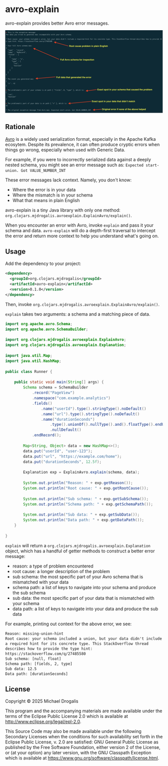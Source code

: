 # avro-explain

avro-explain provides better Avro error messages.

![Example image](docs/example.jpeg)

## Rationale

[Avro](https://avro.apache.org/) is a widely used serialization format, especially in the Apache Kafka ecosytem. Despite its prevalence, it can often produce cryptic errors when things go wrong, especially when used with Generic Data.

For example, if you were to incorrectly serialized data against a deeply nested schema, you might see an error message such as: `Expected start-union. Got VALUE_NUMBER_INT`

These error messages lack context. Namely, you don't know:
- Where the error is in your data
- Where the mismatch is in your schema
- What that means in plain English

avro-explain is a tiny Java library with only one method: `org.clojars.mjdrogalis.avroexplain.ExplainAvro/explain()`.

When you encounter an error with Avro, invoke `explain` and pass it your schema and data. `avro-explain` will do a depth-first traversal to intercept the error and return more context to help you understand what's going on.

## Usage

Add the dependency to your project:

```xml
<dependency>
  <groupId>org.clojars.mjdrogalis</groupId>
  <artifactId>avro-explain</artifactId>
  <version>0.1.0</version>
</dependency>
```

Then, invoke `org.clojars.mjdrogalis.avroexplain.ExplainAvro/explain()`.

`explain` takes two arguments: a schema and a matching piece of data.

```java
import org.apache.avro.Schema;
import org.apache.avro.SchemaBuilder;

import org.clojars.mjdrogalis.avroexplain.ExplainAvro;
import org.clojars.mjdrogalis.avroexplain.Explanation;

import java.util.Map;
import java.util.HashMap;

public class Runner {

    public static void main(String[] args) {
        Schema schema = SchemaBuilder
            .record("PageView")
            .namespace("com.example.analytics")
            .fields()
                .name("userId").type().stringType().noDefault()
                .name("url").type().stringType().noDefault()
                .name("durationSeconds")
                    .type().unionOf().nullType().and().floatType().endUnion()
                    .nullDefault()
            .endRecord();

        Map<String, Object> data = new HashMap<>();
        data.put("userId", "user-123");
        data.put("url", "https://example.com/home");
        data.put("durationSeconds", 12.5f);

        Explanation exp = ExplainAvro.explain(schema, data);

        System.out.println("Reason: " + exp.getReason());
        System.out.println("Root cause: " + exp.getRootCause());

        System.out.println("Sub schema: " + exp.getSubSchema());
        System.out.println("Schema path: " + exp.getSchemaPath());

        System.out.println("Sub data: " + exp.getSubData());
        System.out.println("Data path: " + exp.getDataPath());
    }

}
```

`explain` will return a `org.clojars.mjdrogalis.avroexplain.Explanation` object, which has a handful of getter methods to construct a better error message:

- reason: a type of problem encountered
- root cause: a longer description of the problem
- sub schema: the most specific part of your Avro schema that is mismatched with your data
- schema path: a list of keys to navigate into your schema and produce the sub schema
- sub data: the most specific part of your data that is mismatched with your schema
- data path: a list of keys to navigate into your data and produce the sub data

For example, printing out context for the above error, we see:

```
Reason: missing-union-hint
Root cause: your schema included a union, but your data didn't include a required hint for its concrete type. This StackOverflow thread describes how to provide the type hint: https://stackoverflow.com/q/27485580
Sub schema: [null, float]
Schema path: [fields, 2, type]
Sub data: 12.5
Data path: [durationSeconds]
```

## License

Copyright © 2025 Michael Drogalis

This program and the accompanying materials are made available under the
terms of the Eclipse Public License 2.0 which is available at
http://www.eclipse.org/legal/epl-2.0.

This Source Code may also be made available under the following Secondary
Licenses when the conditions for such availability set forth in the Eclipse
Public License, v. 2.0 are satisfied: GNU General Public License as published by
the Free Software Foundation, either version 2 of the License, or (at your
option) any later version, with the GNU Classpath Exception which is available
at https://www.gnu.org/software/classpath/license.html.
